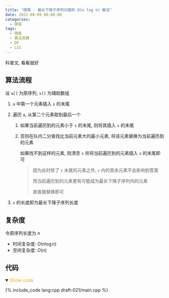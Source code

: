 ```yaml
---
title: "随笔 - 最长下降子序列问题的 O(n log n) 解法"
date: 2022-08-09 08:08:08
categories:
  - 随笔
tags:
  - 随笔
  - 算法竞赛
  - DP
  - LIS
---
```


科普文, 看看就好

<!-- more -->

## 算法流程

设 `a[]` 为原序列, `s[]` 为辅助数组

1. `a` 中第一个元素插入 `s` 的末尾
1. 遍历 `a`, 从第二个元素取到最后一个

   1. 如果当前遍历到的元素小于 `s` 的末尾, 则将其插入 `s` 的末尾
   1. 否则在队内二分查找比当前元素大的最小元素, 将该元素替换为当前遍历到的元素

      如果找不到这样的元素, 则清空 `s` 并将当前遍历到的元素插入 `s` 的末尾即可

      > 因为此时除了 `s` 末尾的元素之外, `s` 内的其余元素不会影响到答案
      >
      > 而当前遍历到的元素更有可能成为最长下降子序列内的元素
      >
      > 故直接替换即可

1. `s` 的长度即为最长下降子序列长度

## 复杂度

令原序列长度为 $n$

- 时间复杂度: $O(n\log n)$
- 空间复杂度: $O(n)$

## 代码

<details open>
<summary><font color='orange'>Show code</font></summary>

{% include_code lang:cpp draft-021/main.cpp %}

</details>
